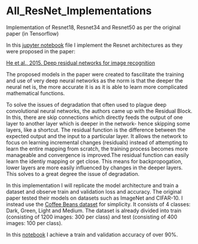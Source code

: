 # All_ResNet_Implementations

Implementation of Resnet18, Resnet34 and Resnet50 as per the original paper (in Tensorflow)

In this [jupyter notebook](https://github.com/archit-lahiri/All_ResNet_Implementations/blob/main/ResNet.ipynb) file I implement the Resnet architectures as they were proposed in the paper:

[He et al., 2015. Deep residual networks for image recognition](https://arxiv.org/pdf/1512.03385.pdf)

The proposed models in the paper were created to fascilitate the training and use of very deep neural networks as the norm is that the deeper the neural net is, the more accurate it is as it is able to learn more complicated mathematical functions.

To solve the issues of degradation that often used to plague deep convolutional neural networks, the authors came up with the Residual Block. In this, there are skip connections which directly feeds the output of one layer to another layer which is deeper in the network- hence skipping some layers, like a shortcut. The residual function is the difference between the expected output and the input to a particular layer. It allows the network to focus on learning incremental changes (residuals) instead of attempting to learn the entire mapping from scratch, the training process becomes more manageable and convergence is improved.The residual function can easily learn the identiy mapping or get close. This means for backpropogation, lower layers are more easily influenced by changes in the deeper layers. This solves to a great degree the issue of degradation.

In this implementation I will replicate the model architecture and train a dataset and observe train and validation loss and accuracy. The original paper tested their models on datasets such as ImageNet and CIFAR-10. I instead use the [Coffee Beans dataset](https://www.kaggle.com/datasets/gpiosenka/coffee-bean-dataset-resized-224-x-224) for simplicity. It consists of 4 classes: Dark, Green, Light and Medium. The dataset is already divided into train (consisting of 1200 images: 300 per class) and test (consisting of 400 images: 100 per class).

In this [notebook](https://github.com/archit-lahiri/All_ResNet_Implementations/blob/main/ResNet.ipynb) I achieve a train and validation accuracy of over 90%. 

